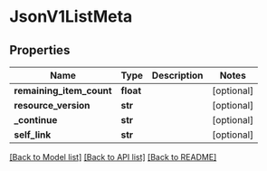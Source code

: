 # JsonV1ListMeta


## Properties
Name | Type | Description | Notes
------------ | ------------- | ------------- | -------------
**remaining_item_count** | **float** |  | [optional] 
**resource_version** | **str** |  | [optional] 
**_continue** | **str** |  | [optional] 
**self_link** | **str** |  | [optional] 

[[Back to Model list]](../README.md#documentation-for-models) [[Back to API list]](../README.md#documentation-for-api-endpoints) [[Back to README]](../README.md)



